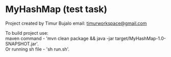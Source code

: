 # MyHashMap (test task)

Project created by Timur Bujalo email: timurworkspace@gmail.com

To build project use: <br>
maven command - 'mvn clean package && java -jar target/MyHashMap-1.0-SNAPSHOT.jar'.<br>
Or running sh file - 'sh run.sh'.
